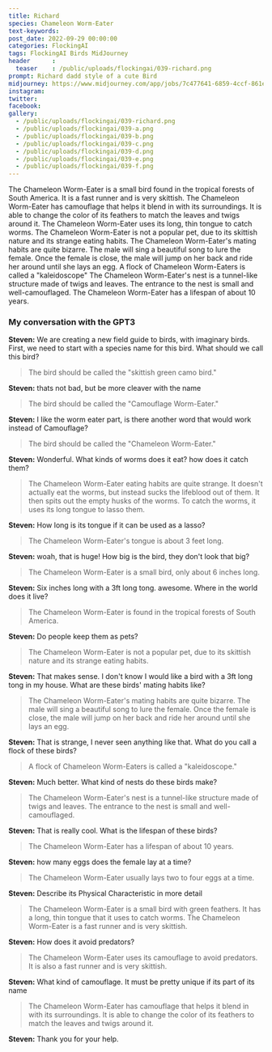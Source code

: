 ```yaml
---
title: Richard
species: Chameleon Worm-Eater
text-keywords: 
post_date: 2022-09-29 00:00:00
categories: FlockingAI
tags: FlockingAI Birds MidJourney 
header      :
  teaser    : /public/uploads/flockingai/039-richard.png
prompt: Richard dadd style of a cute Bird
midjourney: https://www.midjourney.com/app/jobs/7c477641-6859-4ccf-861e-90a14af9a5b9
instagram: 
twitter: 
facebook: 
gallery: 
  - /public/uploads/flockingai/039-richard.png
  - /public/uploads/flockingai/039-a.png
  - /public/uploads/flockingai/039-b.png
  - /public/uploads/flockingai/039-c.png
  - /public/uploads/flockingai/039-d.png
  - /public/uploads/flockingai/039-e.png
  - /public/uploads/flockingai/039-f.png
---
```


The Chameleon Worm-Eater is a small bird found in the tropical forests of South America. It is a fast runner and is very skittish. The Chameleon Worm-Eater has camouflage that helps it blend in with its surroundings. It is able to change the color of its feathers to match the leaves and twigs around it. The Chameleon Worm-Eater uses its long, thin tongue to catch worms. The Chameleon Worm-Eater is not a popular pet, due to its skittish nature and its strange eating habits. The Chameleon Worm-Eater's mating habits are quite bizarre. The male will sing a beautiful song to lure the female. Once the female is close, the male will jump on her back and ride her around until she lays an egg. A flock of Chameleon Worm-Eaters is called a "kaleidoscope" The Chameleon Worm-Eater's nest is a tunnel-like structure made of twigs and leaves. The entrance to the nest is small and well-camouflaged. The Chameleon Worm-Eater has a lifespan of about 10 years.

### My conversation with the GPT3

**Steven:** We are creating a new field guide to birds, with imaginary birds. First, we need to start with a species name for this bird. What should we call this bird?

> The bird should be called the "skittish green camo bird."

**Steven:** thats not bad, but be more cleaver with the name

> The bird should be called the "Camouflage Worm-Eater."

**Steven:** I like the worm eater part, is there another word that would work instead of Camouflage?

> The bird should be called the "Chameleon Worm-Eater."

**Steven:** Wonderful. What kinds of worms does it eat? how does it catch them?

> The Chameleon Worm-Eater eating habits are quite strange. It doesn't actually eat the worms, but instead sucks the lifeblood out of them. It then spits out the empty husks of the worms. To catch the worms, it uses its long tongue to lasso them.

**Steven:** How long is its tongue if it can be used as a lasso?

> The Chameleon Worm-Eater's tongue is about 3 feet long.

**Steven:** woah, that is huge! How big is the bird, they don't look that big?

> The Chameleon Worm-Eater is a small bird, only about 6 inches long.

**Steven:** Six inches long with a 3ft long tong. awesome. Where in the world does it live?

> The Chameleon Worm-Eater is found in the tropical forests of South America.

**Steven:** Do people keep them as pets?

> The Chameleon Worm-Eater is not a popular pet, due to its skittish nature and its strange eating habits.

**Steven:** That makes sense. I don't know I would like a bird with a 3ft long tong in my house. What are these birds' mating habits like?

> The Chameleon Worm-Eater's mating habits are quite bizarre. The male will sing a beautiful song to lure the female. Once the female is close, the male will jump on her back and ride her around until she lays an egg.

**Steven:** That is strange, I never seen anything like that. What do you call a flock of these birds?

> A flock of Chameleon Worm-Eaters is called a "kaleidoscope."

**Steven:** Much better. What kind of nests do these birds make?

> The Chameleon Worm-Eater's nest is a tunnel-like structure made of twigs and leaves. The entrance to the nest is small and well-camouflaged.

**Steven:** That is really cool. What is the lifespan of these birds?

> The Chameleon Worm-Eater has a lifespan of about 10 years.

**Steven:** how many eggs does the female lay at a time?

> The Chameleon Worm-Eater usually lays two to four eggs at a time.

**Steven:** Describe its Physical Characteristic in more detail

> The Chameleon Worm-Eater is a small bird with green feathers. It has a long, thin tongue that it uses to catch worms. The Chameleon Worm-Eater is a fast runner and is very skittish.

**Steven:** How does it avoid predators?

> The Chameleon Worm-Eater uses its camouflage to avoid predators. It is also a fast runner and is very skittish.

**Steven:** What kind of camouflage. It must be pretty unique if its part of its name

> The Chameleon Worm-Eater has camouflage that helps it blend in with its surroundings. It is able to change the color of its feathers to match the leaves and twigs around it.

**Steven:** Thank you for your help.

